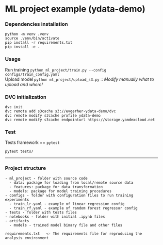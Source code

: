# ML project example (ydata-demo)

### Dependencies installation

```
python -m venv .venv
source .venv/bin/activate
pip install -r requirements.txt
pip install -e .
```

### Usage

Run training `python ml_project/train.py --config configs/train_config.yaml`  
Upload model `python ml_project/upload_s3.py` :: _Modify manually what to upload and where!_

### DVC initialization

```
dvc init
dvc remote add s3cache s3://evgerher-ydata-demo/dvc
dvc remote modify s3cache profile ydata-demo
dvc remote modify s3cache endpointurl https://storage.yandexcloud.net
```


### Test

Tests framework == `pytest`

`pytest tests/`

---

### Project structure

```
- ml_project - folder with source code
  - data: package for loading from local/remote source data
  - features: package for data transformation
  - models: package for model training procedures
- configs - folder with configuration files to run training experiments
  - train_lr.yaml - example of linear regression config
  - train_rf.yaml - example of random forest regressor config
- tests - folder with tests files
- notebooks - folder with initial .ipynb files
- artifacts
  - models - trained model binary file and other files

requirements.txt   <- The requirements file for reproducing the analysis environment
```
